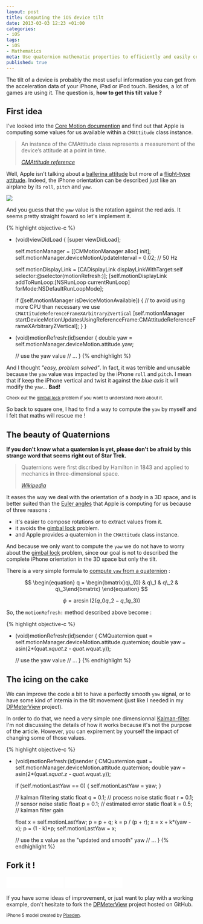 ```yaml
---
layout: post
title: Computing the iOS device tilt
date: 2013-03-03 12:23 +01:00
categories:
- iOS
tags:
- iOS
- Mathematics
meta: Use quaternion mathematic properties to efficiently and easily compute the tilt of an iPhone.
published: true
---
```


The tilt of a device is probably the most useful information you can get from the acceleration data of your iPhone, iPad or iPod touch. Besides, a lot of games are using it. The question is, **how to get this tilt value ?**

## First idea

I've looked into the [Core Motion documention][core-motion--doc] and find out that Apple is computing some values for us available within a `CMAttitude` class instance.

> An instance of the CMAttitude class represents a measurement of the device’s attitude at a point in time.
>
> <cite>[CMAttitude reference][cmattitude--doc]</cite>

Well, Apple isn't talking about a [ballerina attitude][ballerina--img] but more of a [flight-type attitude][flight-dynamics--wiki]. Indeed, the iPhone orientation can be described just like an airplane by its `roll`, `pitch` and `yaw`.

<img src="{{ '/images/iphone-attitude.png' | prepend:site.baseurl }}">

And you guess that the `yaw` value is the rotation against the red axis. It seems pretty straight foward so let's implement it.

{% highlight objective-c %}
- (void)viewDidLoad {
    [super viewDidLoad];

    self.motionManager = [[CMMotionManager alloc] init];
    self.motionManager.deviceMotionUpdateInterval = 0.02;  // 50 Hz
        
    self.motionDisplayLink = [CADisplayLink displayLinkWithTarget:self selector:@selector(motionRefresh:)];
    [self.motionDisplayLink addToRunLoop:[NSRunLoop currentRunLoop] forMode:NSDefaultRunLoopMode];
    
    if ([self.motionManager isDeviceMotionAvailable]) {
        // to avoid using more CPU than necessary we use `CMAttitudeReferenceFrameXArbitraryZVertical`
        [self.motionManager startDeviceMotionUpdatesUsingReferenceFrame:CMAttitudeReferenceFrameXArbitraryZVertical];
    }
}

- (void)motionRefresh:(id)sender {
    double yaw = self.motionManager.deviceMotion.attitude.yaw;
    
    // use the yaw value
    // ...
}
{% endhighlight %}

And I thought *"easy, problem solved"*. In fact, it was terrible and unusable because the `yaw` value was impacted by the iPhone `roll` and `pitch`. I mean that if keep the iPhone vertical and twist it against the *blue axis* it will modify the `yaw`&hellip; **Bad!** 

<small>Check out the [gimbal lock][gimbal-lock--wiki] problem if you want to understand more about it.</small>

So back to square one, I had to find a way to compute the `yaw` by myself and I felt that maths will rescue me !

## The beauty of Quaternions

**If you don't know what a quaternion is yet, please don't be afraid by this strange word that seems right out of Star Trek.**

> Quaternions were first discribed by Hamilton in 1843 and applied to mechanics in three-dimensional space.
>
> <cite>[Wikipedia][quaternion--wiki]</cite>

It eases the way we deal with the orientation of a *body* in a 3D space, and is better suited than the [Euler angles][euler-angles--wiki] that Apple is computing for us because of three reasons : 

* it's easier to compose rotations or to extract values from it.
* it avoids the [gimbal lock][gimbal-lock--wiki] problem.
* and Apple provides a quaternion in the `CMAttitude` class instance.

And because we only want to compute the `yaw` we do not have to worry about the [gimbal lock][gimbal-lock--wiki] problem, since our goal is not to described the complete iPhone orientation in the 3D space but only the tilt.

There is a very simple formula to [compute `yaw` from a quaternion][quaternion-to-yaw--wiki] :

$$
\begin{equation}
q = \begin{bmatrix}q\_{0} & q\_1 & q\_2 & q\_3\end{bmatrix}
\end{equation}
$$

$$
\begin{equation}
\phi = \arcsin( 2 (q\_0 q\_2 - q\_1 q\_3 ))
\end{equation}
$$

So, the `motionRefresh:` method described above become : 

{% highlight objective-c %}
- (void)motionRefresh:(id)sender {
    CMQuaternion quat = self.motionManager.deviceMotion.attitude.quaternion;
    double yaw = asin(2*(quat.x*quat.z - quat.w*quat.y));

    // use the yaw value
    // ...
}
{% endhighlight %}

## The icing on the cake

We can improve the code a bit to have a perfectly smooth `yaw` signal, or to have some kind of internia in the tilt movement (just like I needed in my [DPMeterView][dp-meter-view--github] project).

In order to do that, we need a very simple one dimensionnal [Kalman-filter][kalman-filter--wiki]. I'm not discussing the details of how it works because it's not the purpose of the article. However, you can expirement by yourself the impact of changing some of those values. 

{% highlight objective-c %}
- (void)motionRefresh:(id)sender {
    CMQuaternion quat = self.motionManager.deviceMotion.attitude.quaternion;
    double yaw = asin(2*(quat.x*quat.z - quat.w*quat.y));

    if (self.motionLastYaw == 0) {
        self.motionLastYaw = yaw;
    }
    
    // kalman filtering
    static float q = 0.1;   // process noise
    static float r = 0.1;   // sensor noise
    static float p = 0.1;   // estimated error
    static float k = 0.5;   // kalman filter gain
    
    float x = self.motionLastYaw;
    p = p + q;
    k = p / (p + r);
    x = x + k*(yaw - x);
    p = (1 - k)*p;
    self.motionLastYaw = x;

    // use the x value as the "updated and smooth" yaw
    // ...
}
{% endhighlight %}

## Fork it !

<iframe src="//ghbtns.com/github-btn.html?user=dulaccc&repo=DPMeterView&type=watch&count=true&size=large"
  allowtransparency="true" frameborder="0" scrolling="0" width="152" height="30"></iframe>
<iframe src="//ghbtns.com/github-btn.html?user=dulaccc&repo=DPMeterView&type=fork&count=true&size=large"
  allowtransparency="true" frameborder="0" scrolling="0" width="152" height="30"></iframe>

If you have some ideas of improvement, or just want to play with a working example, don't hesitate to fork the [DPMeterView][dp-meter-view--github] project hosted on GitHub.


<small>iPhone 5 model created by [Pixeden][pixeden-source].</small>


[core-motion--doc]: http://developer.apple.com/library/ios/#documentation/CoreMotion/Reference/CoreMotion_Reference/_index.html
[cmattitude--doc]: http://developer.apple.com/library/ios/#documentation/CoreMotion/Reference/CMAttitude_Class/Reference/Reference.html

[ballerina--img]: http://favim.com/orig/201106/03/attitude-ballerina-bolshoi-ballet-dance-ekatrina-shipulina-odette-Favim.com-65534.jpg

[flight-dynamics--wiki]: http://en.wikipedia.org/wiki/Flight_dynamics
[quaternion--wiki]: http://en.wikipedia.org/wiki/Quaternion
[quaternion-to-yaw--wiki]: http://en.wikipedia.org/wiki/Conversion_between_quaternions_and_Euler_angles#Conversion
[euler-angles--wiki]: http://en.wikipedia.org/wiki/Euler_angles
[gimbal-lock--wiki]: http://en.wikipedia.org/wiki/Gimbal_lock
[kalman-filter--wiki]: http://en.wikipedia.org/wiki/Kalman_filter

[dp-meter-view--github]: https://github.com/dulaccc/DPMeterView

[pixeden-source]: http://www.pixeden.com/psd-mock-up-templates/3d-view-iphone-5-psd-vector-mockup


<script src="http://cdn.mathjax.org/mathjax/latest/MathJax.js?config=TeX-AMS-MML_SVG"></script>